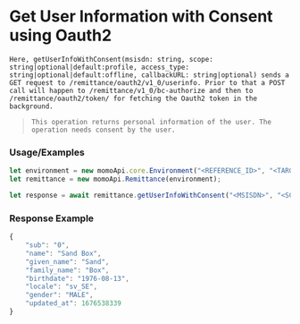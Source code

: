 # Get User Information with Consent using Oauth2

`Here, getUserInfoWithConsent(msisdn: string, scope: string|optional|default:profile, access_type: string|optional|default:offline, callbackURL: string|optional) sends a GET request to /remittance/oauth2/v1_0/userinfo. Prior to that a POST call will happen to /remittance/v1_0/bc-authorize and then to /remittance/oauth2/token/ for fetching the Oauth2 token in the background.`

> `This operation returns personal information of the user. The operation needs consent by the user.`

### Usage/Examples

```ts
let environment = new momoApi.core.Environment("<REFERENCE_ID>", "<TARGET_ENVIRONMENT>", "<CALLBACK_URL>", "<OPTIONS>");
let remittance = new momoApi.Remittance(environment);

let response = await remittance.getUserInfoWithConsent("<MSISDN>", "<SCOPE>", "<ACCESS_TYPE>");
```

### Response Example

```ts
{
    "sub": "0",
    "name": "Sand Box",
    "given_name": "Sand",
    "family_name": "Box",
    "birthdate": "1976-08-13",
    "locale": "sv_SE",
    "gender": "MALE",
    "updated_at": 1676538339
}
```
